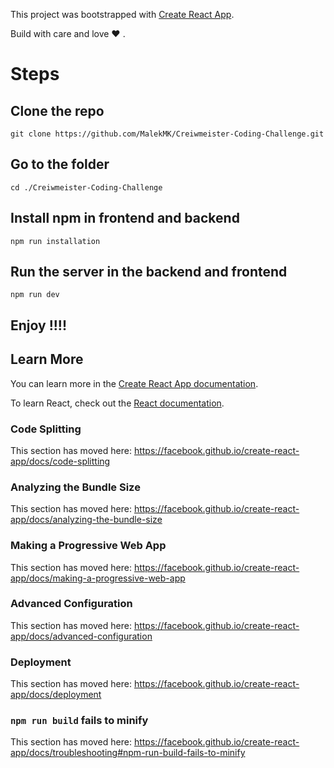 This project was bootstrapped with [Create React App](https://github.com/facebook/create-react-app).

Build with care and love :heart: .

# Steps

## Clone the repo 

`git clone https://github.com/MalekMK/Creiwmeister-Coding-Challenge.git`

## Go to the folder

`cd ./Creiwmeister-Coding-Challenge`

## Install npm in frontend and backend

`npm run installation`

## Run the server in the backend and frontend

`npm run dev`

## Enjoy !!!!

## Learn More

You can learn more in the [Create React App documentation](https://facebook.github.io/create-react-app/docs/getting-started).

To learn React, check out the [React documentation](https://reactjs.org/).

### Code Splitting

This section has moved here: https://facebook.github.io/create-react-app/docs/code-splitting

### Analyzing the Bundle Size

This section has moved here: https://facebook.github.io/create-react-app/docs/analyzing-the-bundle-size

### Making a Progressive Web App

This section has moved here: https://facebook.github.io/create-react-app/docs/making-a-progressive-web-app

### Advanced Configuration

This section has moved here: https://facebook.github.io/create-react-app/docs/advanced-configuration

### Deployment

This section has moved here: https://facebook.github.io/create-react-app/docs/deployment

### `npm run build` fails to minify

This section has moved here: https://facebook.github.io/create-react-app/docs/troubleshooting#npm-run-build-fails-to-minify
